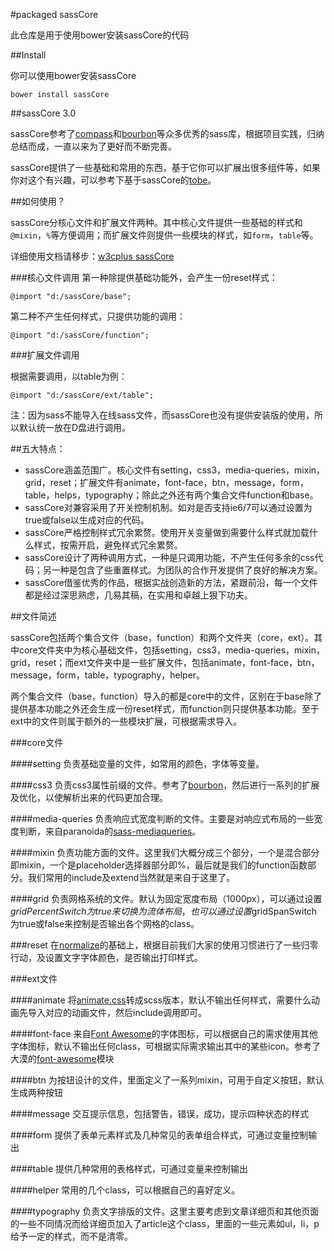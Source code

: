 #packaged sassCore

此仓库是用于使用bower安装sassCore的代码

##Install

你可以使用bower安装sassCore

```
bower install sassCore
```

##sassCore 3.0

sassCore参考了[compass](http://compass-style.org/)和[bourbon](http://bourbon.io/)等众多优秀的sass库，根据项目实践，归纳总结而成，一直以来为了更好而不断完善。

sassCore提供了一些基础和常用的东西，基于它你可以扩展出很多组件等，如果你对这个有兴趣，可以参考下基于sassCore的[tobe](http://tobe.w3cplus.com)。

##如何使用？


sassCore分核心文件和扩展文件两种。其中核心文件提供一些基础的样式和`@mixin`，`%`等方便调用；而扩展文件则提供一些模块的样式，如`form`，`table`等。

详细使用文档请移步：[w3cplus sassCore](http://w3cplus.com/sasscore/index.html)

###核心文件调用
第一种除提供基础功能外，会产生一份reset样式：

	@import "d:/sassCore/base";

第二种不产生任何样式，只提供功能的调用：

	@import "d:/sassCore/function";

###扩展文件调用

根据需要调用，以table为例：

	@import "d:/sassCore/ext/table";

注：因为sass不能导入在线sass文件，而sassCore也没有提供安装版的使用，所以默认统一放在D盘进行调用。

##五大特点：

* sassCore涵盖范围广。核心文件有setting，css3，media-queries，mixin，grid，reset；扩展文件有animate，font-face，btn，message，form，table，helps，typography；除此之外还有两个集合文件function和base。
* sassCore对兼容采用了开关控制机制。如对是否支持ie6/7可以通过设置为true或false以生成对应的代码。
* sassCore严格控制样式冗余累赘。使用开关变量做到需要什么样式就加载什么样式，按需开启，避免样式冗余累赘。
* sassCore设计了两种调用方式，一种是只调用功能，不产生任何多余的css代码；另一种是包含了些重置样式。为团队的合作开发提供了良好的解决方案。
* sassCore借鉴优秀的作品，根据实战创造新的方法，紧跟前沿，每一个文件都是经过深思熟虑，几易其稿，在实用和卓越上狠下功夫。

##文件简述

sassCore包括两个集合文件（base，function）和两个文件夹（core，ext）。其中core文件夹中为核心基础文件，包括setting，css3，media-queries，mixin，grid，reset；而ext文件夹中是一些扩展文件，包括animate，font-face，btn，message，form，table，typography，helper。

两个集合文件（base，function）导入的都是core中的文件，区别在于base除了提供基本功能之外还会生成一份reset样式，而function则只提供基本功能。至于ext中的文件则属于额外的一些模块扩展，可根据需求导入。

###core文件

####setting
负责基础变量的文件，如常用的颜色，字体等变量。

####css3
负责css3属性前缀的文件。参考了[bourbon](http://bourbon.io/)，然后进行一系列的扩展及优化，以使解析出来的代码更加合理。

####media-queries
负责响应式宽度判断的文件。主要是对响应式布局的一些宽度判断，来自paranoida的[sass-mediaqueries](https://github.com/paranoida/sass-mediaqueries)。

####mixin
负责功能方面的文件。这里我们大概分成三个部分，一个是混合部分即mixin，一个是placeholder选择器部分即%，最后就是我们的function函数部分。我们常用的include及extend当然就是来自于这里了。

####grid
负责网格系统的文件。默认为固定宽度布局（1000px），可以通过设置$gridPercentSwitch为true来切换为流体布局，也可以通过设置$gridSpanSwitch为true或false来控制是否输出各个网格的class。

###reset
在[normalize](http://necolas.github.io/normalize.css/)的基础上，根据目前我们大家的使用习惯进行了一些归零行动，及设置文字字体颜色，是否输出打印样式。

###ext文件

####animate
将[animate.css](http://daneden.github.io/animate.css/)转成scss版本，默认不输出任何样式，需要什么动画先导入对应的动画文件，然后include调用即可。

####font-face
来自[Font Awesome](http://fontawesome.io/)的字体图标，可以根据自己的需求使用其他字体图标，默认不输出任何class，可根据实际需求输出其中的某些icon。参考了大漠的[font-awesome](https://github.com/airen/w3cplusSass/tree/master/lib/module/font-awesome)模块

####btn
为按钮设计的文件，里面定义了一系列mixin，可用于自定义按钮，默认生成两种按钮

####message
交互提示信息，包括警告，错误，成功，提示四种状态的样式

####form
提供了表单元素样式及几种常见的表单组合样式，可通过变量控制输出

####table
提供几种常用的表格样式，可通过变量来控制输出

####helper
常用的几个class，可以根据自己的喜好定义。

####typography
负责文字排版的文件。这里主要考虑到文章详细页和其他页面的一些不同情况而给详细页加入了article这个class，里面的一些元素如ul，li，p给予一定的样式，而不是清零。
